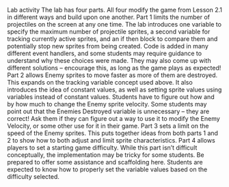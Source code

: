 Lab activity
The lab has four parts. All four modify the game from Lesson 2.1 in different ways and build upon one another.
Part 1 limits the number of projectiles on the screen at any one time.
The lab introduces one variable to specify the maximum number of projectile sprites, a second variable for tracking currently active sprites, and an if then block to compare them and potentially stop new sprites from being created.
Code is added in many different event handlers, and some students may require guidance to understand why these choices were made. They may also come up with different solutions – encourage this, as long as the game plays as expected!
Part 2 allows Enemy sprites to move faster as more of them are destroyed.
This expands on the tracking variable concept used above. It also introduces the idea of constant values, as well as setting sprite values using variables instead of constant values.
Students have to figure out how and by how much to change the Enemy sprite velocity.
Some students may point out that the Enemies Destroyed variable is unnecessary – they are correct! Ask them if they can figure out a way to use it to modify the Enemy Velocity, or some other use for it in their game.
Part 3 sets a limit on the speed of the Enemy sprites.
This puts together ideas from both parts 1 and 2 to show how to both adjust and limit sprite characteristics.
Part 4 allows players to set a starting game difficulty.
While this part isn’t difficult conceptually, the implementation may be tricky for some students. Be prepared to offer some assistance and scaffolding here.
Students are expected to know how to properly set the variable values based on the difficulty selected.
